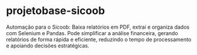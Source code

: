 # projetobase-sicoob
Automação para o Sicoob: Baixa relatórios em PDF, extrai e organiza dados com Selenium e Pandas. Pode simplificar a análise financeira, gerando relatórios de forma rápida e eficiente, reduzindo o tempo de processamento e apoiando decisões estratégicas. 
